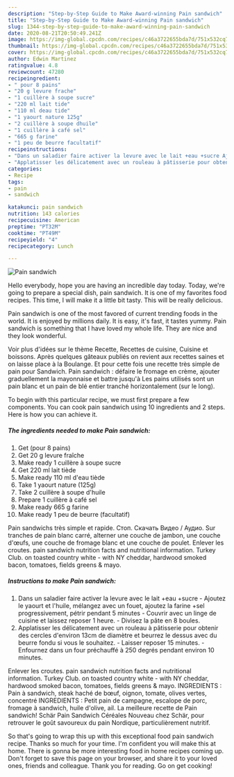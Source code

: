 ```yaml
---
description: "Step-by-Step Guide to Make Award-winning Pain sandwich"
title: "Step-by-Step Guide to Make Award-winning Pain sandwich"
slug: 1344-step-by-step-guide-to-make-award-winning-pain-sandwich
date: 2020-08-21T20:50:49.241Z
image: https://img-global.cpcdn.com/recipes/c46a3722655bda7d/751x532cq70/pain-sandwich-photo-principale-de-la-recette.jpg
thumbnail: https://img-global.cpcdn.com/recipes/c46a3722655bda7d/751x532cq70/pain-sandwich-photo-principale-de-la-recette.jpg
cover: https://img-global.cpcdn.com/recipes/c46a3722655bda7d/751x532cq70/pain-sandwich-photo-principale-de-la-recette.jpg
author: Edwin Martinez
ratingvalue: 4.8
reviewcount: 47280
recipeingredient:
- " pour 8 pains"
- "20 g levure frache"
- "1 cuillère à soupe sucre"
- "220 ml lait tide"
- "110 ml deau tide"
- "1 yaourt nature 125g"
- "2 cuillère à soupe dhuile"
- "1 cuillère à café sel"
- "665 g farine"
- "1 peu de beurre facultatif"
recipeinstructions:
- "Dans un saladier faire activer la levure avec le lait +eau +sucre Ajoutez le yaourt et l&#39;huile, mélangez avec un fouet, ajoutez la farine +sel progressivement, pétrir pendant 5 minutes Couvrir avec un linge de cuisine et laissez reposer 1 heure. Divisez la pâte en 8 boules."
- "Applatisser les délicatement avec un rouleau à pâtisserie pour obtenir des cercles d&#39;environ 13cm de diamètre et beurrez le dessus avec du beurre fondu si vous le souhaitez.  Laisser reposer 15 minutes. Enfournez dans un four préchauffé à 250 degrés pendant environ 10 minutes."
categories:
- Recipe
tags:
- pain
- sandwich

katakunci: pain sandwich 
nutrition: 143 calories
recipecuisine: American
preptime: "PT32M"
cooktime: "PT49M"
recipeyield: "4"
recipecategory: Lunch

---
```



![Pain sandwich](https://img-global.cpcdn.com/recipes/c46a3722655bda7d/751x532cq70/pain-sandwich-photo-principale-de-la-recette.jpg)

Hello everybody, hope you are having an incredible day today. Today, we're going to prepare a special dish, pain sandwich. It is one of my favorites food recipes. This time, I will make it a little bit tasty. This will be really delicious.

Pain sandwich is one of the most favored of current trending foods in the world. It is enjoyed by millions daily. It is easy, it's fast, it tastes yummy. Pain sandwich is something that I have loved my whole life. They are nice and they look wonderful.

Voir plus d&#39;idées sur le thème Recette, Recettes de cuisine, Cuisine et boissons. Après quelques gâteaux publiés on revient aux recettes saines et on laisse place à la Boulange. Et pour cette fois une recette très simple de pain pour Sandwich. Pain sandwich : défaire le fromage en crème, ajouter graduellement la mayonnaise et battre jusqu&#39;à Les pains utilisés sont un pain blanc et un pain de blé entier tranché horizontalement (sur le long).


To begin with this particular recipe, we must first prepare a few components. You can cook pain sandwich using 10 ingredients and 2 steps. Here is how you can achieve it.

<!--inarticleads1-->

##### The ingredients needed to make Pain sandwich:

1. Get  (pour 8 pains)
1. Get 20 g levure fraîche
1. Make ready 1 cuillère à soupe sucre
1. Get 220 ml lait tiède
1. Make ready 110 ml d&#39;eau tiède
1. Take 1 yaourt nature (125g)
1. Take 2 cuillère à soupe d&#39;huile
1. Prepare 1 cuillère à café sel
1. Make ready 665 g farine
1. Make ready 1 peu de beurre (facultatif)


Pain sandwichs très simple et rapide. Стоп. Скачать Видео / Аудио. Sur tranches de pain blanc carré, alterner une couche de jambon, une couche d&#39;œufs, une couche de fromage blanc et une couche de poulet. Enlever les croutes. pain sandwich nutrition facts and nutritional information. Turkey Club. on toasted country white - with NY cheddar, hardwood smoked bacon, tomatoes, fields greens &amp; mayo. 

<!--inarticleads2-->

##### Instructions to make Pain sandwich:

1. Dans un saladier faire activer la levure avec le lait +eau +sucre - Ajoutez le yaourt et l&#39;huile, mélangez avec un fouet, ajoutez la farine +sel progressivement, pétrir pendant 5 minutes - Couvrir avec un linge de cuisine et laissez reposer 1 heure. - Divisez la pâte en 8 boules.
1. Applatisser les délicatement avec un rouleau à pâtisserie pour obtenir des cercles d&#39;environ 13cm de diamètre et beurrez le dessus avec du beurre fondu si vous le souhaitez.  - Laisser reposer 15 minutes. - Enfournez dans un four préchauffé à 250 degrés pendant environ 10 minutes.


Enlever les croutes. pain sandwich nutrition facts and nutritional information. Turkey Club. on toasted country white - with NY cheddar, hardwood smoked bacon, tomatoes, fields greens &amp; mayo. INGREDIENTS : Pain à sandwich, steak haché de bœuf, oignon, tomate, olives vertes, concentré INGREDIENTS : Petit pain de campagne, escalope de porc, fromage à sandwich, huile d&#39;olive, ail. La meilleure recette de Pain sandwich! Schär Pain Sandwich Céréales Nouveau chez Schär, pour retrouver le goût savoureux du pain Nordique, particulièrement nutritif. 

So that's going to wrap this up with this exceptional food pain sandwich recipe. Thanks so much for your time. I'm confident you will make this at home. There is gonna be more interesting food in home recipes coming up. Don't forget to save this page on your browser, and share it to your loved ones, friends and colleague. Thank you for reading. Go on get cooking!
